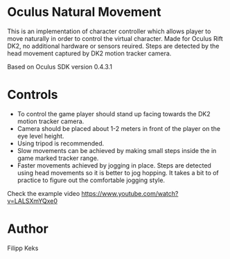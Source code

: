 Oculus Natural Movement
=======================

This is an implementation of character controller which allows player to move naturally in order to control the virtual character.
Made for Oculus Rift DK2, no additional hardware or sensors reuired. Steps are detected by the head movement captured by DK2 motion tracker camera.

Based on Oculus SDK version 0.4.3.1

Controls
========

 * To control the game player should stand up facing towards the DK2 motion tracker camera.
 * Camera should be placed about 1-2 meters in front of the player on the eye level height.
 * Using tripod is recommended.
 * Slow movements can be achieved by making small steps inside the in game marked tracker range.
 * Faster movements achieved by jogging in place. Steps are detected using head movements so it is better to jog hopping. It takes a bit to of practice to figure out the comfortable jogging style.

 Check the example video https://www.youtube.com/watch?v=LALSXmYQxe0

Author
======

Filipp Keks